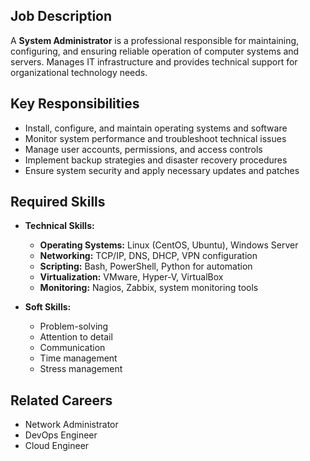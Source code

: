 ## Job Description
A **System Administrator** is a professional responsible for maintaining, configuring, and ensuring reliable operation of computer systems and servers. Manages IT infrastructure and provides technical support for organizational technology needs.

## Key Responsibilities
- Install, configure, and maintain operating systems and software
- Monitor system performance and troubleshoot technical issues
- Manage user accounts, permissions, and access controls
- Implement backup strategies and disaster recovery procedures
- Ensure system security and apply necessary updates and patches

## Required Skills
- **Technical Skills:**
  - **Operating Systems:** Linux (CentOS, Ubuntu), Windows Server
  - **Networking:** TCP/IP, DNS, DHCP, VPN configuration
  - **Scripting:** Bash, PowerShell, Python for automation
  - **Virtualization:** VMware, Hyper-V, VirtualBox
  - **Monitoring:** Nagios, Zabbix, system monitoring tools

- **Soft Skills:**
  - Problem-solving
  - Attention to detail
  - Communication
  - Time management
  - Stress management

## Related Careers
- Network Administrator
- DevOps Engineer
- Cloud Engineer